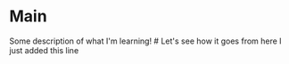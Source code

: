 # Main
Some description of what I'm learning! #
Let's see how it goes from here
I just added this line
